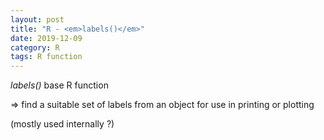 ```yaml
---
layout: post
title: "R - <em>labels()</em>"
date: 2019-12-09
category: R
tags: R function
---
```


<em>labels()</em> base R function

=> find a suitable set of labels from an object for use in printing or plotting

(mostly used internally ?)


